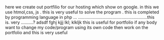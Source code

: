 here we create out portfilio for our hosting which show on google.
in this we use htmol,css, js .
this is very useful to solve the program .
this is completed by programming language in php ...
........................................................this is. very ..........?
adsdf fghj kjjj lkl; klkljk 
this is useful for portfolio
if any body want to change my code/program using its own code then work on the portfolio and this is very useful 
